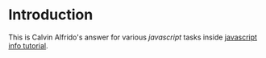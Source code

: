# Introduction

This is Calvin Alfrido's answer for various *javascript* tasks inside [javascript info tutorial](https://javascript.info/).